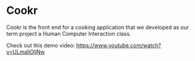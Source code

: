 # Cookr
Cookr is the front end for a cooking application that we developed as our term project a Human Computer Interaction class.

Check out this demo video:
https://www.youtube.com/watch?v=ULmaliOljNw
